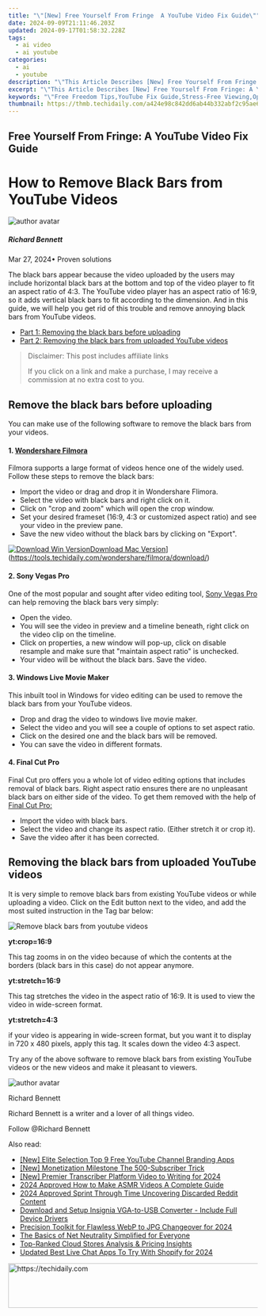```yaml
---
title: "\"[New] Free Yourself From Fringe  A YouTube Video Fix Guide\""
date: 2024-09-09T21:11:46.203Z
updated: 2024-09-17T01:58:32.228Z
tags:
  - ai video
  - ai youtube
categories:
  - ai
  - youtube
description: "\"This Article Describes [New] Free Yourself From Fringe: A YouTube Video Fix Guide\""
excerpt: "\"This Article Describes [New] Free Yourself From Fringe: A YouTube Video Fix Guide\""
keywords: "\"Free Freedom Tips,YouTube Fix Guide,Stress-Free Viewing,Optimal Streaming,YouTube Troubleshoot,Clear Video Access,Fringe-Free Watching\""
thumbnail: https://thmb.techidaily.com/a424e98c842dd6ab44b332abf2c95ae69e65b8cafff9619047a6f9ab11db8bbc.jpg
---
```


## Free Yourself From Fringe: A YouTube Video Fix Guide

# How to Remove Black Bars from YouTube Videos

![author avatar](https://images.wondershare.com/filmora/article-images/richard-bennett.jpg)

##### Richard Bennett

 Mar 27, 2024• Proven solutions

 The black bars appear because the video uploaded by the users may include horizontal black bars at the bottom and top of the video player to fit an aspect ratio of 4:3\. The YouTube video player has an aspect ratio of 16:9, so it adds vertical black bars to fit according to the dimension. And in this guide, we will help you get rid of this trouble and remove annoying black bars from YouTube videos.

* [Part 1: Removing the black bars before uploading](#part1)
* [Part 2: Removing the black bars from uploaded YouTube videos](#part2)

>  Disclaimer: This post includes affiliate links
>
>  If you click on a link and make a purchase, I may receive a commission at no extra cost to you.
>

## Remove the black bars before uploading

 You can make use of the following software to remove the black bars from your videos.

#### 1\. [Wondershare Filmora](https://tools.techidaily.com/wondershare/filmora/download/)

 Filmora supports a large format of videos hence one of the widely used. Follow these steps to remove the black bars:

* Import the video or drag and drop it in Wondershare Flimora.
* Select the video with black bars and right click on it.
* Click on "crop and zoom" which will open the crop window.
* Set your desired frameset (16:9, 4:3 or customized aspect ratio) and see your video in the preview pane.
* Save the new video without the black bars by clicking on "Export".

[![Download Win Version](https://images.wondershare.com/filmora/guide/download-btn-win.jpg)](https://tools.techidaily.com/wondershare/filmora/download/)[Download Mac Version](https://images.wondershare.com/filmora/guide/download-btn-mac.jpg)](https://tools.techidaily.com/wondershare/filmora/download/)

#### 2\.  Sony Vegas Pro

 One of the most popular and sought after video editing tool, [Sony Vegas Pro](https://tools.techidaily.com/wondershare/filmora/download/) can help removing the black bars very simply:

* Open the video.
* You will see the video in preview and a timeline beneath, right click on the video clip on the timeline.
* Click on properties, a new window will pop-up, click on disable resample and make sure that "maintain aspect ratio" is unchecked.
* Your video will be without the black bars. Save the video.

#### 3\.  Windows Live Movie Maker

 This inbuilt tool in Windows for video editing can be used to remove the black bars from your YouTube videos.

* Drop and drag the video to windows live movie maker.
* Select the video and you will see a couple of options to set aspect ratio.
* Click on the desired one and the black bars will be removed.
* You can save the video in different formats.

#### 4\.  Final Cut Pro

 Final Cut pro offers you a whole lot of video editing options that includes removal of black bars. Right aspect ratio ensures there are no unpleasant black bars on either side of the video. To get them removed with the help of [Final Cut Pro:](https://tools.techidaily.com/wondershare/filmora/download/)

* Import the video with black bars.
* Select the video and change its aspect ratio. (Either stretch it or crop it).
* Save the video after it has been corrected.

## Removing the black bars from uploaded YouTube videos

 It is very simple to remove black bars from existing YouTube videos or while uploading a video. Click on the Edit button next to the video, and add the most suited instruction in the Tag bar below:

![Remove black bars from youtube videos](https://images.wondershare.com/filmora/article-images/remove-black-bars-from-youtube.jpg)

 **yt:crop=16:9**

 This tag zooms in on the video because of which the contents at the borders (black bars in this case) do not appear anymore.

 **yt:stretch=16:9**

 This tag stretches the video in the aspect ratio of 16:9\. It is used to view the video in wide-screen format.

 **yt:stretch=4:3**

 if your video is appearing in wide-screen format, but you want it to display in 720 x 480 pixels, apply this tag. It scales down the video 4:3 aspect.

 Try any of the above software to remove black bars from existing YouTube videos or the new videos and make it pleasant to viewers.

![author avatar](https://images.wondershare.com/filmora/article-images/richard-bennett.jpg)

Richard Bennett

Richard Bennett is a writer and a lover of all things video.

Follow @Richard Bennett

<ins class="adsbygoogle"
     style="display:block"
     data-ad-format="autorelaxed"
     data-ad-client="ca-pub-7571918770474297"
     data-ad-slot="1223367746"></ins>

<ins class="adsbygoogle"
     style="display:block"
     data-ad-client="ca-pub-7571918770474297"
     data-ad-slot="8358498916"
     data-ad-format="auto"
     data-full-width-responsive="true"></ins>

<span class="atpl-alsoreadstyle">Also read:</span>
<div><ul>
<li><a href="https://youtube-data.techidaily.com/lite-selection-top-9-free-youtube-channel-branding-apps/"><u>[New] Elite Selection Top 9 Free YouTube Channel Branding Apps</u></a></li>
<li><a href="https://youtube-data.techidaily.com/onetization-milestone-the-500-subscriber-trick/"><u>[New] Monetization Milestone The 500-Subscriber Trick</u></a></li>
<li><a href="https://youtube-data.techidaily.com/remier-transcriber-platform-video-to-writing-for-2024/"><u>[New] Premier Transcriber Platform Video to Writing for 2024</u></a></li>
<li><a href="https://youtube-data.techidaily.com/approved-how-to-make-asmr-videos-a-complete-guide/"><u>2024 Approved How to Make ASMR Videos A Complete Guide</u></a></li>
<li><a href="https://extra-approaches.techidaily.com/2024-approved-sprint-through-time-uncovering-discarded-reddit-content/"><u>2024 Approved Sprint Through Time Uncovering Discarded Reddit Content</u></a></li>
<li><a href="https://hardware-updates.techidaily.com/download-and-setup-insignia-vga-to-usb-converter-include-full-device-drivers/"><u>Download and Setup Insignia VGA-to-USB Converter - Include Full Device Drivers</u></a></li>
<li><a href="https://fox-hovers.techidaily.com/precision-toolkit-for-flawless-webp-to-jpg-changeover-for-2024/"><u>Precision Toolkit for Flawless WebP to JPG Changeover for 2024</u></a></li>
<li><a href="https://tech-recovery.techidaily.com/the-basics-of-net-neutrality-simplified-for-everyone/"><u>The Basics of Net Neutrality Simplified for Everyone</u></a></li>
<li><a href="https://extra-information.techidaily.com/top-ranked-cloud-stores-analysis-and-pricing-insights/"><u>Top-Ranked Cloud Stores Analysis & Pricing Insights</u></a></li>
<li><a href="https://ai-live-streaming.techidaily.com/updated-best-live-chat-apps-to-try-with-shopify-for-2024/"><u>Updated Best Live Chat Apps To Try With Shopify for 2024</u></a></li>
</ul></div>

<!-- affiliate ads begin -->
<a href="https://unicoeye.pxf.io/c/5597632/2134492/18498" target="_top" id="2134492">
  <img src="//a.impactradius-go.com/display-ad/18498-2134492" border="0" alt="https://techidaily.com" width="728" height="90"/>
</a>
<img height="0" width="0" src="https://unicoeye.pxf.io/i/5597632/2134492/18498" style="position:absolute;visibility:hidden;" border="0" />
<!-- affiliate ads end -->

